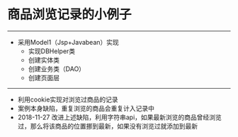 # 商品浏览记录的小例子

---

- 采用Model1（Jsp+Javabean）实现
    - 实现DBHelper类
    - 创建实体类
    - 创建业务类（DAO）
    - 创建页面层
    
---

- 利用cookie实现对浏览过商品的记录
- 案例本身缺陷，重复浏览的商品会重复计入记录中
- 2018-11-27 改进上述缺陷，利用字符串api，如果最新浏览的商品曾经浏览过，那么将该商品的位置挪到最新，如果没有浏览过就添加到最新